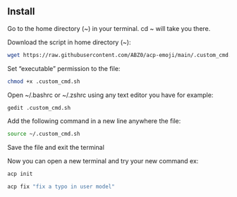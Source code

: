 ## Install

Go to the home directory (~) in your terminal. cd ~ will take you there.

Download the script in home directory (~):

```sh
wget https://raw.githubusercontent.com/ABZ0/acp-emoji/main/.custom_cmd.sh
```

Set “executable” permission to the file:

```sh
chmod +x .custom_cmd.sh
```

Open ~/.bashrc or ~/.zshrc using any text editor you have for example:

```sh
gedit .custom_cmd.sh
```

Add the following command in a new line anywhere the file:

```sh
source ~/.custom_cmd.sh
```

Save the file and exit the terminal

Now you can open a new terminal and try your new command ex:

```sh
acp init
```

```sh
acp fix "fix a typo in user model"
```

